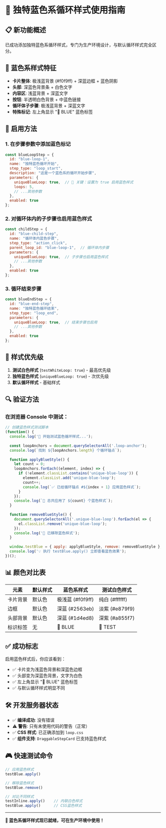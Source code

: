 # 🔵 独特蓝色系循环样式使用指南

## 📋 新功能概述

已成功添加独特蓝色系循环样式，专门为生产环境设计，与默认循环样式完全区分。

## 🎨 蓝色系样式特征

- **卡片整体**: 极浅蓝背景 (#f0f9ff) + 深蓝边框 + 蓝色阴影
- **头部**: 深蓝色背景条 + 白色文字
- **内容区**: 浅蓝背景 + 深蓝文字
- **按钮**: 半透明白色背景 + 中蓝色链接
- **循环体子步骤**: 极浅蓝背景 + 深蓝文字
- **特殊标记**: 左上角显示 "🔵 BLUE" 蓝色标签

## 🚀 启用方法

### 1. 在步骤参数中添加蓝色标记

```javascript
const blueLoopStep = {
  id: "blue-loop-1",
  name: "独特蓝色循环开始",
  step_type: "loop_start",
  description: "这是一个蓝色系的循环开始步骤",
  parameters: {
    uniqueBlueLoop: true,  // 🔑 关键：设置为 true 启用蓝色样式
    loops: 5,
    // ...其他参数
  },
  enabled: true
};
```

### 2. 对循环体内的子步骤也启用蓝色样式

```javascript
const childStep = {
  id: "blue-child-step",
  name: "循环体内蓝色步骤",
  step_type: "action_click",
  parent_loop_id: "blue-loop-1",  // 循环体内步骤
  parameters: {
    uniqueBlueLoop: true,  // 子步骤也启用蓝色样式
    // ...其他参数
  },
  enabled: true
};
```

### 3. 循环结束步骤

```javascript
const blueEndStep = {
  id: "blue-end-step",
  name: "独特蓝色循环结束",
  step_type: "loop_end",
  parameters: {
    uniqueBlueLoop: true,  // 结束步骤也启用
    // ...其他参数
  },
  enabled: true
};
```

## 🎯 样式优先级

1. **测试白色样式** (`testWhiteLoop: true`) - 最高优先级
2. **独特蓝色样式** (`uniqueBlueLoop: true`) - 次优先级  
3. **默认循环样式** - 基础样式

## 🔍 验证方法

### 在浏览器 Console 中测试：

```javascript
// 创建蓝色样式测试脚本
(function() {
  console.log('🔵 开始测试蓝色循环样式...');
  
  const loopAnchors = document.querySelectorAll('.loop-anchor');
  console.log(`找到 ${loopAnchors.length} 个循环锚点`);
  
  function applyBlueStyle() {
    let count = 0;
    loopAnchors.forEach((element, index) => {
      if (!element.classList.contains('unique-blue-loop')) {
        element.classList.add('unique-blue-loop');
        count++;
        console.log(`✅ 已给循环锚点 #${index + 1} 应用蓝色样式`);
      }
    });
    console.log(`🔵 总共应用了 ${count} 个蓝色样式`);
  }
  
  function removeBlueStyle() {
    document.querySelectorAll('.unique-blue-loop').forEach(el => {
      el.classList.remove('unique-blue-loop');
    });
    console.log('🔄 已移除蓝色样式');
  }
  
  window.testBlue = { apply: applyBlueStyle, remove: removeBlueStyle };
  console.log('💡 执行 testBlue.apply() 立即查看蓝色效果');
})();
```

## 📊 颜色对比表

| 元素 | 默认样式 | 蓝色系样式 | 测试白色样式 |
|------|----------|------------|-------------|
| 卡片背景 | 默认色 | 极浅蓝 (#f0f9ff) | 纯白 (#ffffff) |
| 边框 | 默认色 | 深蓝 (#2563eb) | 淡紫 (#e879f9) |
| 头部背景 | 默认色 | 深蓝 (#1d4ed8) | 深紫 (#a855f7) |
| 标识标签 | 无 | 🔵 BLUE | 🧪 TEST |

## ✅ 成功标志

启用蓝色样式后，你应该看到：

- ✅ 卡片变为浅蓝色背景和深蓝色边框
- ✅ 头部变为深蓝色背景，文字为白色
- ✅ 左上角显示 "🔵 BLUE" 蓝色标签
- ✅ 与默认循环样式明显不同

## 🛠️ 开发服务器状态

- ✅ **编译成功**: 没有错误
- ⚠️ **警告**: 只有未使用代码的警告（正常）
- ✅ **CSS 样式**: 已正确添加到 `loop.css`
- ✅ **组件支持**: `DraggableStepCard` 已支持蓝色样式

## 🎮 快速测试命令

```javascript
// 应用蓝色样式
testBlue.apply()

// 移除蓝色样式  
testBlue.remove()

// 对比不同样式
testInline.apply()    // 内联白色样式
testBlue.apply()      // CSS蓝色样式
```

---

**🔵 蓝色系循环样式现已就绪，可在生产环境中使用！**